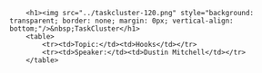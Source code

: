         <h1><img src="../taskcluster-120.png" style="background: transparent; border: none; margin: 0px; vertical-align: bottom;"/>&nbsp;TaskCluster</h1>
        <table>
            <tr><td>Topic:</td><td>Hooks</td></tr>
            <tr><td>Speaker:</td><td>Dustin Mitchell</td></tr>
        </table>
